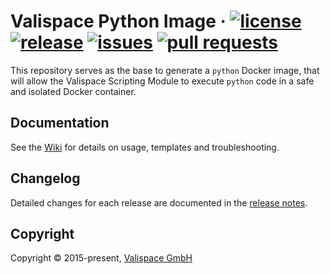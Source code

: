 # Valispace Python Image &middot; [![license](https://img.shields.io/github/license/valispace/valifn-python?style=plastic)](LICENSE) [![release](https://img.shields.io/github/v/release/valispace/valifn-python?display_name=tag&sort=semver&style=plastic)](https://github.com/valispace/valifn-python/releases) [![issues](https://img.shields.io/github/issues/valispace/valifn-python?style=plastic)](https://github.com/valispace/valifn-python/issues) [![pull requests](https://img.shields.io/github/issues-pr/valispace/valifn-python?style=plastic)](https://github.com/valispace/valifn-python/pulls)

This repository serves as the base to generate a `python` Docker image, that will allow the Valispace Scripting Module to execute `python` code in a safe and isolated Docker container.


## Documentation

See the [Wiki](https://github.com/valispace/valifn-python/wiki) for details on usage, templates and troubleshooting.


## Changelog

Detailed changes for each release are documented in the [release notes](https://github.com/valispace/valifn-python/releases).


## Copyright

Copyright &copy; 2015-present, [Valispace GmbH](https://www.valispace.com/about-us/)
